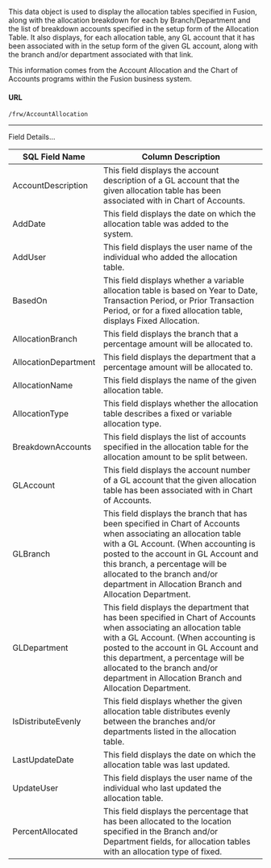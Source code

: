 This data object is used to display the allocation tables specified in Fusion, along with the allocation breakdown for each by Branch/Department and the list of breakdown accounts specified in the setup form of the Allocation Table.  It also displays, for each allocation table, any GL account that it has been associated with in the setup form of the given GL account, along with the branch and/or department associated with that link.

This information comes from the Account Allocation and the Chart of Accounts programs within the Fusion business system.


#### URL
```
/frw/AccountAllocation
```
 
<hr>
Field Details...

| **SQL Field Name**   | **Column Description**                                                                                                                    |
|---|---|
| AccountDescription   | This field displays the account description of a GL account that the given allocation table has been associated with in Chart of Accounts.                                                                                                                                                                                          |
| AddDate              | This field displays the date on which the allocation table was added to the system.                                                                                                                                                                                                                                                 |
| AddUser              | This field displays the user name of the individual who added the allocation table.                                                                                                                                                                                                                                                 |
| BasedOn              | This field displays whether a variable allocation table is based on Year to Date, Transaction Period, or Prior Transaction Period, or for a fixed allocation table, displays Fixed Allocation.                                                                                                                                      |
| AllocationBranch     | This field displays the branch that a percentage amount will be allocated to.                                                                                                                                                                                                                                                       |
| AllocationDepartment | This field displays the department that a percentage amount will be allocated to.                                                                                                                                                                                                                                                   |
| AllocationName       | This field displays the name of the given allocation table.                                                                                                                                                                                                                                                                         |
| AllocationType       | This field displays whether the allocation table describes a fixed or variable allocation type.                                                                                                                                                                                                                                     |
| BreakdownAccounts    | This field displays the list of accounts specified in the allocation table for the allocation amount to be split between.                                                                                                                                                                                                           |
| GLAccount            | This field displays the account number of a GL account that the given allocation table has been associated with in Chart of Accounts.                                                                                                                                                                                               |
| GLBranch             | This field displays the branch that has been specified in Chart of Accounts when associating an allocation table with a GL Account. (When accounting is posted to the account in GL Account and this branch, a percentage will be allocated to the branch and/or department in Allocation Branch and Allocation Department.         |
| GLDepartment         | This field displays the department that has been specified in Chart of Accounts when associating an allocation table with a GL Account. (When accounting is posted to the account in GL Account and this department, a percentage will be allocated to the branch and/or department in Allocation Branch and Allocation Department. |
| IsDistributeEvenly   | This field displays whether the given allocation table distributes evenly between the branches and/or departments listed in the allocation table.                                                                                                                                                                                   |
| LastUpdateDate       | This field displays the date on which the allocation table was last updated.                                                                                                                                                                                                                                                        |
| UpdateUser           | This field displays the user name of the individual who last updated the allocation table.                                                                                                                                                                                                                                          |
| PercentAllocated     | This field displays the percentage that has been allocated to the location specified in the Branch and/or Department fields, for allocation tables with an allocation type of fixed.                                                                                                                                                |